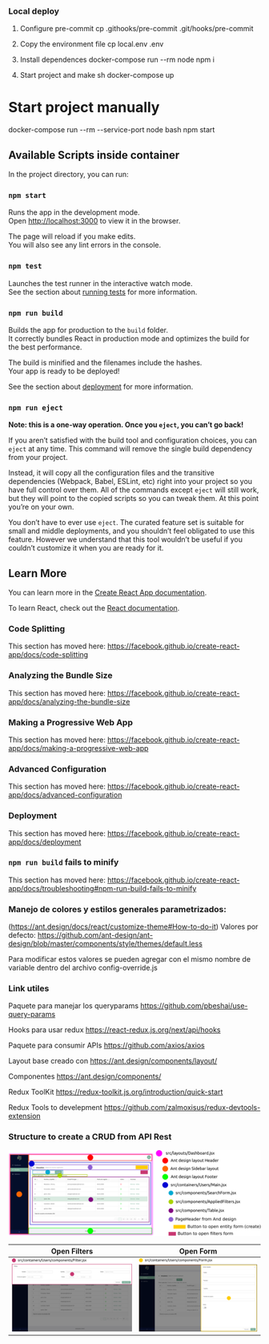 ### Local deploy

1. Configure pre-commit
   cp .githooks/pre-commit .git/hooks/pre-commit

2. Copy the environment file
   cp local.env .env

3. Install dependences
   docker-compose run --rm node npm i

4. Start project and make sh
   docker-compose up

# Start project manually

docker-compose run --rm --service-port node bash
npm start

## Available Scripts inside container

In the project directory, you can run:

### `npm start`

Runs the app in the development mode.<br>
Open [http://localhost:3000](http://localhost:3000) to view it in the browser.

The page will reload if you make edits.<br>
You will also see any lint errors in the console.

### `npm test`

Launches the test runner in the interactive watch mode.<br>
See the section about [running tests](https://facebook.github.io/create-react-app/docs/running-tests) for more information.

### `npm run build`

Builds the app for production to the `build` folder.<br>
It correctly bundles React in production mode and optimizes the build for the best performance.

The build is minified and the filenames include the hashes.<br>
Your app is ready to be deployed!

See the section about [deployment](https://facebook.github.io/create-react-app/docs/deployment) for more information.

### `npm run eject`

**Note: this is a one-way operation. Once you `eject`, you can’t go back!**

If you aren’t satisfied with the build tool and configuration choices, you can `eject` at any time. This command will remove the single build dependency from your project.

Instead, it will copy all the configuration files and the transitive dependencies (Webpack, Babel, ESLint, etc) right into your project so you have full control over them. All of the commands except `eject` will still work, but they will point to the copied scripts so you can tweak them. At this point you’re on your own.

You don’t have to ever use `eject`. The curated feature set is suitable for small and middle deployments, and you shouldn’t feel obligated to use this feature. However we understand that this tool wouldn’t be useful if you couldn’t customize it when you are ready for it.

## Learn More

You can learn more in the [Create React App documentation](https://facebook.github.io/create-react-app/docs/getting-started).

To learn React, check out the [React documentation](https://reactjs.org/).

### Code Splitting

This section has moved here: https://facebook.github.io/create-react-app/docs/code-splitting

### Analyzing the Bundle Size

This section has moved here: https://facebook.github.io/create-react-app/docs/analyzing-the-bundle-size

### Making a Progressive Web App

This section has moved here: https://facebook.github.io/create-react-app/docs/making-a-progressive-web-app

### Advanced Configuration

This section has moved here: https://facebook.github.io/create-react-app/docs/advanced-configuration

### Deployment

This section has moved here: https://facebook.github.io/create-react-app/docs/deployment

### `npm run build` fails to minify

This section has moved here: https://facebook.github.io/create-react-app/docs/troubleshooting#npm-run-build-fails-to-minify

### Manejo de colores y estilos generales parametrizados:

(https://ant.design/docs/react/customize-theme#How-to-do-it)
Valores por defecto: https://github.com/ant-design/ant-design/blob/master/components/style/themes/default.less

Para modificar estos valores se pueden agregar con el mismo nombre de variable dentro del archivo config-override.js

### Link utiles

Paquete para manejar los queryparams
https://github.com/pbeshai/use-query-params

Hooks para usar redux
https://react-redux.js.org/next/api/hooks

Paquete para consumir APIs
https://github.com/axios/axios

Layout base creado con
https://ant.design/components/layout/

Componentes
https://ant.design/components/

Redux ToolKit
https://redux-toolkit.js.org/introduction/quick-start

Redux Tools to develepment
https://github.com/zalmoxisus/redux-devtools-extension

### Structure to create a CRUD from API Rest

![General Common CRUD](docs/images/crud.png)

|                 Open Filters                  |                Open Form                |
| :-------------------------------------------: | :-------------------------------------: |
| ![Open Filters](docs/images/open_filters.png) | ![Open Form](docs/images/open_form.png) |
